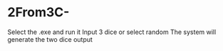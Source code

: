 # 2From3C-
Select the .exe and run it
Input 3 dice or select random
The system will generate the two dice output
